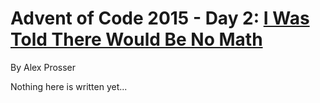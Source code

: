# Advent of Code 2015 - Day 2: [I Was Told There Would Be No Math](https://adventofcode.com/2015/day/2)
By Alex Prosser

Nothing here is written yet...